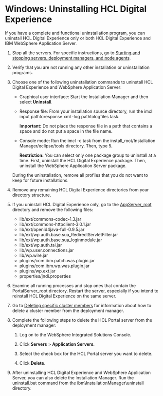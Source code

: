 # Windows: Uninstalling HCL Digital Experience

If you have a complete and functional uninstallation program, you can uninstall HCL Digital Experience only or both HCL Digital Experience and IBM WebSphere Application Server.

1.  Stop all the servers. For specific instructions, go to [Starting and stopping servers, deployment managers, and node agents](../admin-system/stopstart.md).

2.  Verify that you are not running any other installation or uninstallation programs.

3.  Choose one of the following uninstallation commands to uninstall HCL Digital Experience and WebSphere Application Server:

    -   Graphical user interface: Start the Installation Manager and then select **Uninstall**.
    -   Response file: From your installation source directory, run the imcl input pathtoresponse.xml -log pathtologfiles task.

        **Important:** Do not place the response file in a path that contains a space and do not put a space in the file name.

    -   Console mode: Run the imcl -c task from the install\_root/Installation Manager/eclipse/tools directory. Then, type 5.

        **Restriction:** You can select only one package group to uninstall at a time. First, uninstall the HCL Digital Experience package. Then, uninstall the WebSphere Application Server package.

    During the uninstallation, remove all profiles that you do not want to keep for future installations.

4.  Remove any remaining HCL Digital Experience directories from your directory structure.

5.  If you uninstall HCL Digital Experience only, go to the [AppServer\_root](../reference/wpsdirstr.md#was_root) directory and remove the following files:

    -   lib/ext/commons-codec-1.3.jar
    -   lib/ext/commons-httpclient-3.0.1.jar
    -   lib/ext/openid4java-full-0.9.5.jar
    -   lib/ext/wp.auth.base.sua\_RedirectServletFilter.jar
    -   lib/ext/wp.auth.base.sua\_loginmodule.jar
    -   lib/ext/wp.auth.tai.jar
    -   lib/wp.user.connections.jar
    -   lib/wp.wire.jar
    -   plugins/com.ibm.patch.was.plugin.jar
    -   plugins/com.ibm.wp.was.plugin.jar
    -   plugins/wp.ext.jar
    -   properties/jndi.properties
6.  Examine all running processes and stop ones that contain the PortalServer\_root directory. Restart the server, especially if you intend to reinstall HCL Digital Experience on the same server.

7.  Go to [Deleting specific cluster members](http://www-01.ibm.com/support/knowledgecenter/SSAW57_8.0.0/com.ibm.websphere.nd.doc/info/ae/ae/trun_wlm_clustermember_delete.html) for information about how to delete a cluster member from the deployment manager.

8.  Complete the following steps to delete the HCL Portal server from the deployment manager:

    1.  Log on to the WebSphere Integrated Solutions Console.

    2.  Click **Servers** \> **Application Servers**.

    3.  Select the check box for the HCL Portal server you want to delete.

    4.  Click **Delete**.

9.  After uninstalling HCL Digital Experience and WebSphere Application Server, you can also delete the Installation Manager. Run the uninstall.bat command from the ibm\\InstallationManager\\uninstall directory.



